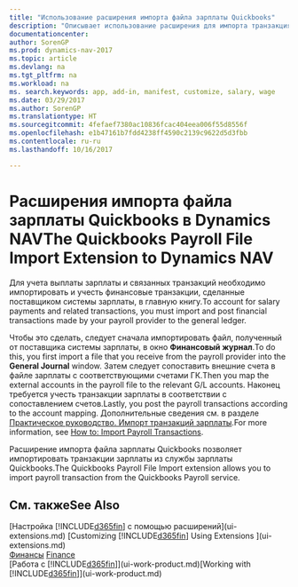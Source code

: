 ```yaml
---
title: "Использование расширения импорта файла зарплаты Quickbooks"
description: "Описывает использование расширения для импорта транзакция по зарплате из службы Quickbooks Payroll."
documentationcenter: 
author: SorenGP
ms.prod: dynamics-nav-2017
ms.topic: article
ms.devlang: na
ms.tgt_pltfrm: na
ms.workload: na
ms. search.keywords: app, add-in, manifest, customize, salary, wage
ms.date: 03/29/2017
ms.author: SorenGP
ms.translationtype: HT
ms.sourcegitcommit: 4fefaef7380ac10836fcac404eea006f55d8556f
ms.openlocfilehash: e1b47161b7fdd4238ff4590c2139c9622d5d3fbb
ms.contentlocale: ru-ru
ms.lasthandoff: 10/16/2017

---
```

# <a name="the-quickbooks-payroll-file-import-extension-to-dynamics-nav"></a><span data-ttu-id="77af0-103">Расширения импорта файла зарплаты Quickbooks в Dynamics NAV</span><span class="sxs-lookup"><span data-stu-id="77af0-103">The Quickbooks Payroll File Import Extension to Dynamics NAV</span></span>
<span data-ttu-id="77af0-104">Для учета выплаты зарплаты и связанных транзакций необходимо импортировать и учесть финансовые транзакции, сделанные поставщиком системы зарплаты, в главную книгу.</span><span class="sxs-lookup"><span data-stu-id="77af0-104">To account for salary payments and related transactions, you must import and post financial transactions made by your payroll provider to the general ledger.</span></span>

<span data-ttu-id="77af0-105">Чтобы это сделать, следует сначала импортировать файл, полученный от поставщика системы зарплаты, в окно **Финансовый журнал**.</span><span class="sxs-lookup"><span data-stu-id="77af0-105">To do this, you first import a file that you receive from the payroll provider into the **General Journal** window.</span></span> <span data-ttu-id="77af0-106">Затем следует сопоставить внешние счета в файле зарплаты с соответствующими счетами ГК.</span><span class="sxs-lookup"><span data-stu-id="77af0-106">Then you map the external accounts in the payroll file to the relevant G/L accounts.</span></span> <span data-ttu-id="77af0-107">Наконец требуется учесть транзакции зарплаты в соответствии с сопоставлением счетов.</span><span class="sxs-lookup"><span data-stu-id="77af0-107">Lastly, you post the payroll transactions according to the account mapping.</span></span> <span data-ttu-id="77af0-108">Дополнительные сведения см. в разделе [Практическое руководство. Импорт транзакций зарплаты](finance-how-import-payroll-transactions.md).</span><span class="sxs-lookup"><span data-stu-id="77af0-108">For more information, see [How to: Import Payroll Transactions](finance-how-import-payroll-transactions.md).</span></span>

<span data-ttu-id="77af0-109">Расширение импорта файла зарплаты Quickbooks позволяет импортировать транзакции зарплаты из службы зарплаты Quickbooks.</span><span class="sxs-lookup"><span data-stu-id="77af0-109">The Quickbooks Payroll File Import extension allows you to import payroll transaction from the Quickbooks Payroll service.</span></span>

## <a name="see-also"></a><span data-ttu-id="77af0-110">См. также</span><span class="sxs-lookup"><span data-stu-id="77af0-110">See Also</span></span>
<span data-ttu-id="77af0-111">[Настройка [!INCLUDE[d365fin](includes/d365fin_md.md)] с помощью расширений](ui-extensions.md)  </span><span class="sxs-lookup"><span data-stu-id="77af0-111">[Customizing [!INCLUDE[d365fin](includes/d365fin_md.md)] Using Extensions ](ui-extensions.md)  </span></span>  
<span data-ttu-id="77af0-112">[Финансы](finance.md)  </span><span class="sxs-lookup"><span data-stu-id="77af0-112">[Finance](finance.md)  </span></span>  
<span data-ttu-id="77af0-113">[Работа с [!INCLUDE[d365fin](includes/d365fin_md.md)]](ui-work-product.md)</span><span class="sxs-lookup"><span data-stu-id="77af0-113">[Working with [!INCLUDE[d365fin](includes/d365fin_md.md)]](ui-work-product.md)</span></span>

